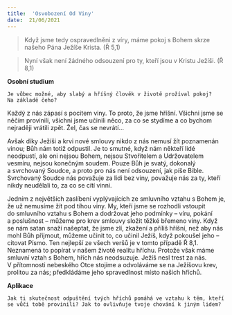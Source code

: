 ```yaml
---
title:  'Osvobození Od Viny'
date:  21/06/2021
---
```


> <p></p>
> Když jsme tedy ospravedlněni z víry, máme pokoj s Bohem skrze našeho Pána Ježíše Krista. (Ř 5,1)

> <p></p>
> Nyní však není žádného odsouzení pro ty, kteří jsou v Kristu Ježíši. (Ř 8,1)

**Osobní studium**

`Je vůbec možné, aby slabý a hříšný člověk v životě prožíval pokoj? Na základě čeho?`

Každý z nás zápasí s pocitem viny. To proto, že jsme hříšní. Všichni jsme se něčím provinili, všichni jsme učinili něco, za co se stydíme a co bychom nejraději vrátili zpět. Žel, čas se nevrátí…

Avšak díky Ježíši a krvi nové smlouvy nikdo z nás nemusí žít poznamenán vinou; Bůh nám totiž odpustil. Je to smutné, když nám někteří lidé neodpustí, ale oni nejsou Bohem, nejsou Stvořitelem a Udržovatelem vesmíru, nejsou konečným soudem. Pouze Bůh je svatý, dokonalý a svrchovaný Soudce, a proto pro nás není odsouzení, jak píše Bible. Svrchovaný Soudce nás považuje za lidi bez viny, považuje nás za ty, kteří nikdy neudělali to, za co se cítí vinni.

Jedním z největších zaslíbení vyplývajících ze smluvního vztahu s Bohem je, že už nemusíme žít pod tíhou viny. My, kteří jsme se rozhodli vstoupit do smluvního vztahu s Bohem a dodržovat jeho podmínky – víru, pokání a poslušnost – můžeme pro krev smlouvy složit těžké břemeno viny. Když se nám satan snaží našeptat, že jsme zlí, zkažení a příliš hříšní, než aby nás mohl Bůh přijmout, můžeme učinit to, co učinil Ježíš, když pokoušel jeho – citovat Písmo. Ten nejlepší ze všech veršů je v tomto případě Ř 8,1. Neznamená to popírat v našem životě realitu hříchu. Protože však máme smluvní vztah s Bohem, hřích nás neodsuzuje. Ježíš nesl trest za nás. V přítomnosti nebeského Otce stojíme a odvoláváme se na Ježíšovu krev, prolitou za nás; předkládáme jeho spravedlnost místo našich hříchů.

**Aplikace**

`Jak ti skutečnost odpuštění tvých hříchů pomáhá ve vztahu k těm, kteří se vůči tobě provinili? Jak to ovlivňuje tvoje chování k jiným lidem?`